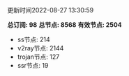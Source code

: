 更新时间2022-08-27 13:30:59

**总订阅: 98**
**总节点: 8568**
**有效节点: 2504**
- ss节点: 214
- v2ray节点: 2144
- trojan节点: 127
- ssr节点: 19
